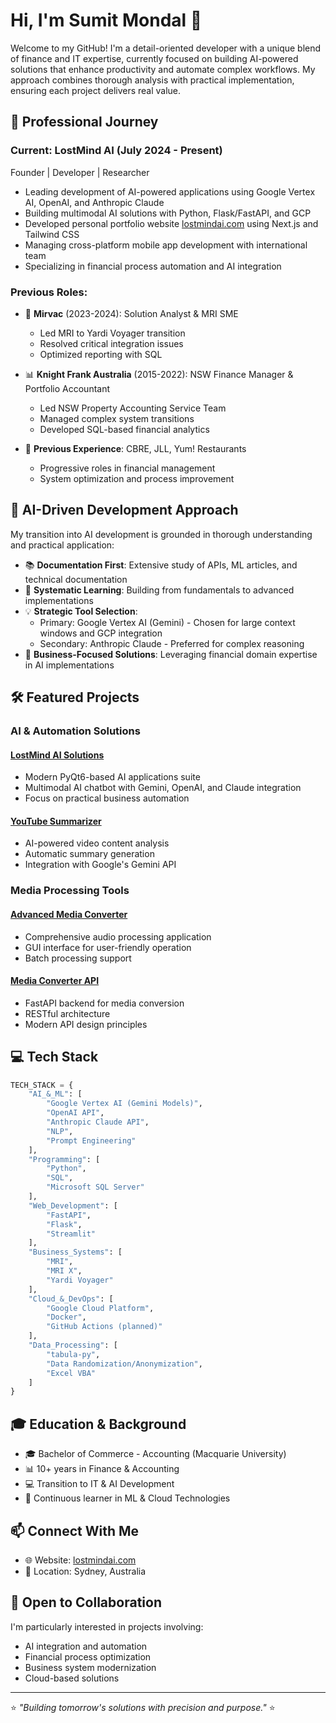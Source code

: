 # Hi, I'm Sumit Mondal 👋

Welcome to my GitHub! I'm a detail-oriented developer with a unique blend of finance and IT expertise, currently focused on building AI-powered solutions that enhance productivity and automate complex workflows. My approach combines thorough analysis with practical implementation, ensuring each project delivers real value.

## 🚀 Professional Journey

### Current: LostMind AI (July 2024 - Present)
Founder | Developer | Researcher
- Leading development of AI-powered applications using Google Vertex AI, OpenAI, and Anthropic Claude
- Building multimodal AI solutions with Python, Flask/FastAPI, and GCP
- Developed personal portfolio website [lostmindai.com](https://lostmindai.com) using Next.js and Tailwind CSS
- Managing cross-platform mobile app development with international team
- Specializing in financial process automation and AI integration

### Previous Roles:
- 🏢 **Mirvac** (2023-2024): Solution Analyst & MRI SME
  - Led MRI to Yardi Voyager transition
  - Resolved critical integration issues
  - Optimized reporting with SQL
  
- 📊 **Knight Frank Australia** (2015-2022): NSW Finance Manager & Portfolio Accountant
  - Led NSW Property Accounting Service Team
  - Managed complex system transitions
  - Developed SQL-based financial analytics

- 💼 **Previous Experience**: CBRE, JLL, Yum! Restaurants
  - Progressive roles in financial management
  - System optimization and process improvement

## 🤖 AI-Driven Development Approach

My transition into AI development is grounded in thorough understanding and practical application:

- 📚 **Documentation First**: Extensive study of APIs, ML articles, and technical documentation
- 🔄 **Systematic Learning**: Building from fundamentals to advanced implementations
- 💡 **Strategic Tool Selection**:
  - Primary: Google Vertex AI (Gemini) - Chosen for large context windows and GCP integration
  - Secondary: Anthropic Claude - Preferred for complex reasoning
- 🎯 **Business-Focused Solutions**: Leveraging financial domain expertise in AI implementations

## 🛠️ Featured Projects

### AI & Automation Solutions

#### [LostMind AI Solutions](https://github.com/lostmind008/lostMind-ai-solutions-pyqt6)
- Modern PyQt6-based AI applications suite
- Multimodal AI chatbot with Gemini, OpenAI, and Claude integration
- Focus on practical business automation

#### [YouTube Summarizer](https://github.com/lostmind008/youtube-summariser)
- AI-powered video content analysis
- Automatic summary generation
- Integration with Google's Gemini API

### Media Processing Tools

#### [Advanced Media Converter](https://github.com/lostmind008/advanced-media-converter)
- Comprehensive audio processing application
- GUI interface for user-friendly operation
- Batch processing support

#### [Media Converter API](https://github.com/lostmind008/media-converter-api)
- FastAPI backend for media conversion
- RESTful architecture
- Modern API design principles

## 💻 Tech Stack

```python
TECH_STACK = {
    "AI_&_ML": [
        "Google Vertex AI (Gemini Models)",
        "OpenAI API",
        "Anthropic Claude API",
        "NLP",
        "Prompt Engineering"
    ],
    "Programming": [
        "Python",
        "SQL",
        "Microsoft SQL Server"
    ],
    "Web_Development": [
        "FastAPI",
        "Flask",
        "Streamlit"
    ],
    "Business_Systems": [
        "MRI",
        "MRI X",
        "Yardi Voyager"
    ],
    "Cloud_&_DevOps": [
        "Google Cloud Platform",
        "Docker",
        "GitHub Actions (planned)"
    ],
    "Data_Processing": [
        "tabula-py",
        "Data Randomization/Anonymization",
        "Excel VBA"
    ]
}
```

## 🎓 Education & Background

- 🎓 Bachelor of Commerce - Accounting (Macquarie University)
- 📊 10+ years in Finance & Accounting
- 💻 Transition to IT & AI Development
- 🌱 Continuous learner in ML & Cloud Technologies

## 📫 Connect With Me

- 🌐 Website: [lostmindai.com](https://lostmindai.com)
- 📍 Location: Sydney, Australia

## 🤝 Open to Collaboration

I'm particularly interested in projects involving:
- AI integration and automation
- Financial process optimization
- Business system modernization
- Cloud-based solutions

---

⭐ *"Building tomorrow's solutions with precision and purpose."* ⭐
